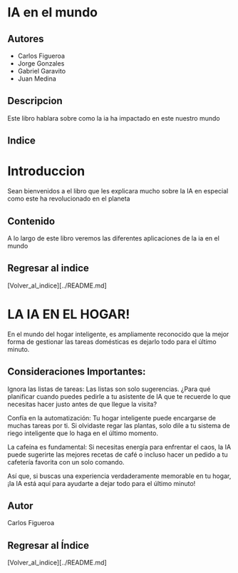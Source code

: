 # IA en el mundo

## Autores
- Carlos Figueroa
- Jorge Gonzales
- Gabriel Garavito
- Juan Medina

## Descripcion 
Este libro hablara sobre como la ia ha impactado en este nuestro mundo

## Indice

# Introduccion
Sean bienvenidos a el libro que les explicara mucho sobre la IA en especial como este ha revolucionado en el planeta 

## Contenido
A lo largo de este libro veremos las diferentes aplicaciones de la ia en el mundo

## Regresar al indice
[Volver_al_indice][../README.md]

# LA IA EN EL HOGAR!



En el mundo del hogar inteligente, es ampliamente reconocido que la mejor forma de gestionar las tareas domésticas es dejarlo todo para el último minuto.

## Consideraciones Importantes:
Ignora las listas de tareas: Las listas son solo sugerencias. ¿Para qué planificar cuando puedes pedirle a tu asistente de IA que te recuerde lo que necesitas hacer justo antes de que llegue la visita?

Confía en la automatización: Tu hogar inteligente puede encargarse de muchas tareas por ti. Si olvidaste regar las plantas, solo dile a tu sistema de riego inteligente que lo haga en el último momento.

La cafeína es fundamental: Si necesitas energía para enfrentar el caos, la IA puede sugerirte las mejores recetas de café o incluso hacer un pedido a tu cafetería favorita con un solo comando.

Así que, si buscas una experiencia verdaderamente memorable en tu hogar, ¡la IA está aquí para ayudarte a dejar todo para el último minuto!

## Autor
Carlos Figueroa

## Regresar al Índice
[Volver_al_indice][../README.md]



